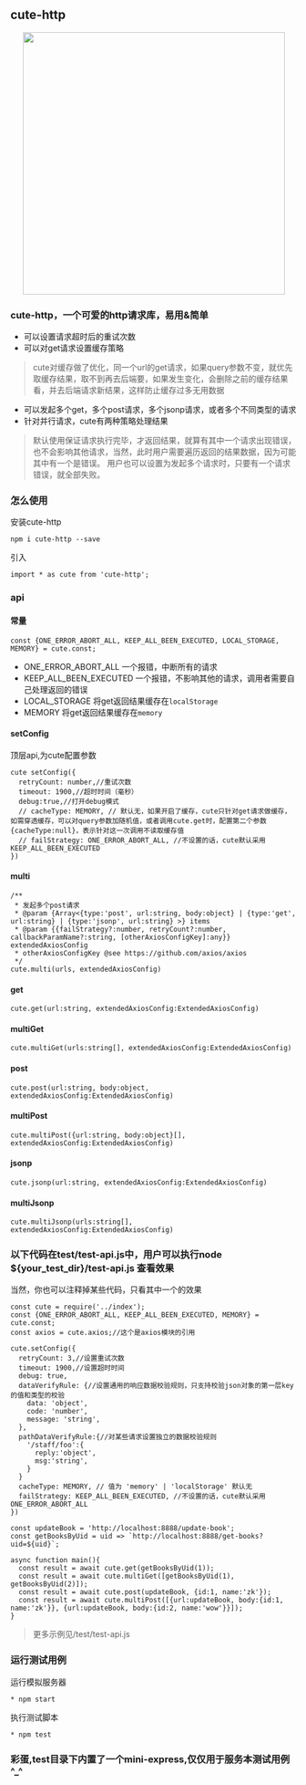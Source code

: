 ## cute-http
<p align="center">
  <a href="#">
    <img width="460" src="https://raw.githubusercontent.com/fantasticsoul/static/master/img/cute-http.png">
  </a>
</p>

### cute-http，一个可爱的http请求库，易用&简单
* 可以设置请求超时后的重试次数
* 可以对get请求设置缓存策略
>cute对缓存做了优化，同一个url的get请求，如果query参数不变，就优先取缓存结果，取不到再去后端要，如果发生变化，会删除之前的缓存结果看，并去后端请求新结果，这样防止缓存过多无用数据
* 可以发起多个get，多个post请求，多个jsonp请求，或者多个不同类型的请求
* 针对并行请求，cute有两种策略处理结果
> 默认使用保证请求执行完毕，才返回结果，就算有其中一个请求出现错误，也不会影响其他请求，当然，此时用户需要遍历返回的结果数据，因为可能其中有一个是错误。
> 用户也可以设置为发起多个请求时，只要有一个请求错误，就全部失败。


### 怎么使用
安装cute-http
```
npm i cute-http --save
```
引入
```
import * as cute from 'cute-http';
```

### api
#### 常量
```
const {ONE_ERROR_ABORT_ALL, KEEP_ALL_BEEN_EXECUTED, LOCAL_STORAGE, MEMORY} = cute.const;
```
* ONE_ERROR_ABORT_ALL 一个报错，中断所有的请求
* KEEP_ALL_BEEN_EXECUTED 一个报错，不影响其他的请求，调用者需要自己处理返回的错误
* LOCAL_STORAGE 将get返回结果缓存在`localStorage`
* MEMORY 将get返回结果缓存在`memory`

#### setConfig
顶层api,为cute配置参数
```
cute setConfig({
  retryCount: number,//重试次数
  timeout: 1900,//超时时间（毫秒）
  debug:true,//打开debug模式
  // cacheType: MEMORY, // 默认无，如果开启了缓存，cute只针对get请求做缓存，如需穿透缓存，可以对query参数加随机值，或者调用cute.get时，配置第二个参数{cacheType:null}，表示针对这一次调用不读取缓存值
  // failStrategy: ONE_ERROR_ABORT_ALL, //不设置的话，cute默认采用KEEP_ALL_BEEN_EXECUTED
})
```
#### multi
```
/**
 * 发起多个post请求
 * @param {Array<{type:'post', url:string, body:object} | {type:'get', url:string} | {type:'jsonp', url:string} >} items 
 * @param {{failStrategy?:number, retryCount?:number, callbackParamName?:string, [otherAxiosConfigKey]:any}} extendedAxiosConfig 
 * otherAxiosConfigKey @see https://github.com/axios/axios
 */
cute.multi(urls, extendedAxiosConfig)
```
#### get
```
cute.get(url:string, extendedAxiosConfig:ExtendedAxiosConfig)
```
#### multiGet
```
cute.multiGet(urls:string[], extendedAxiosConfig:ExtendedAxiosConfig)
```
#### post
```
cute.post(url:string, body:object, extendedAxiosConfig:ExtendedAxiosConfig)
```
#### multiPost
```
cute.multiPost({url:string, body:object}[], extendedAxiosConfig:ExtendedAxiosConfig)
```
#### jsonp
```
cute.jsonp(url:string, extendedAxiosConfig:ExtendedAxiosConfig)
```
#### multiJsonp
```
cute.multiJsonp(urls:string[], extendedAxiosConfig:ExtendedAxiosConfig)
```

### 以下代码在test/test-api.js中，用户可以执行node ${your_test_dir}/test-api.js 查看效果
当然，你也可以注释掉某些代码，只看其中一个的效果
```
const cute = require('../index');
const {ONE_ERROR_ABORT_ALL, KEEP_ALL_BEEN_EXECUTED, MEMORY} = cute.const;
const axios = cute.axios;//这个是axios模块的引用

cute.setConfig({
  retryCount: 3,//设置重试次数
  timeout: 1900,//设置超时时间
  debug: true,
  dataVerifyRule: {//设置通用的响应数据校验规则，只支持校验json对象的第一层key的值和类型的校验
    data: 'object',
    code: 'number',
    message: 'string',
  },
  pathDataVerifyRule:{//对某些请求设置独立的数据校验规则
    '/staff/foo':{
      reply:'object',
      msg:'string',
    }
  }
  cacheType: MEMORY, // 值为 'memory' | 'localStorage' 默认无
  failStrategy: KEEP_ALL_BEEN_EXECUTED, //不设置的话，cute默认采用ONE_ERROR_ABORT_ALL
})

const updateBook = 'http://localhost:8888/update-book';
const getBooksByUid = uid => `http://localhost:8888/get-books?uid=${uid}`;

async function main(){
  const result = await cute.get(getBooksByUid(1));
  const result = await cute.multiGet([getBooksByUid(1), getBooksByUid(2)]);
  const result = await cute.post(updateBook, {id:1, name:'zk'});
  const result = await cute.multiPost([{url:updateBook, body:{id:1, name:'zk'}}, {url:updateBook, body:{id:2, name:'wow'}}]);
}

```
>更多示例见/test/test-api.js

### 运行测试用例
运行模拟服务器
```
* npm start
```
执行测试脚本
```
* npm test
```

### 彩蛋,test目录下内置了一个mini-express,仅仅用于服务本测试用例^_^
